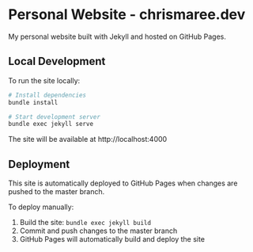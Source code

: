 # Personal Website - chrismaree.dev

My personal website built with Jekyll and hosted on GitHub Pages.

## Local Development

To run the site locally:

```bash
# Install dependencies
bundle install

# Start development server
bundle exec jekyll serve
```

The site will be available at http://localhost:4000

## Deployment

This site is automatically deployed to GitHub Pages when changes are pushed to the master branch.

To deploy manually:

1. Build the site: `bundle exec jekyll build`
2. Commit and push changes to the master branch
3. GitHub Pages will automatically build and deploy the site
